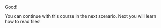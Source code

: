 Good!

You can continue with this course in the next scenario. Next you will learn how to read files!
